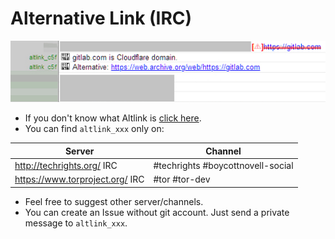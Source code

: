 # Alternative Link (IRC)


![](../image/altlink_sample_irc.jpg)


- If you don't know what Altlink is [click here](service.altlink.md).
- You can find `altlink_xxx` only on:


| Server | Channel |
| -- | -- |
| http://techrights.org/ IRC | #techrights #boycottnovell-social |
| https://www.torproject.org/ IRC | #tor #tor-dev |


- Feel free to suggest other server/channels.
- You can create an Issue without git account. Just send a private message to `altlink_xxx`.
